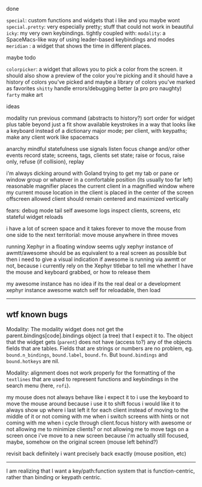 
done

`special`: custom functions and widgets that i like and you maybe wont
`special.pretty`: very especially pretty; stuff that could not work in beautiful
`icky`: my very own keybindings. tightly coupled with:
`modality`: a SpaceMacs-like way of using leader-based keybindings and modes
`meridian` : a widget that shows the time in different places.

maybe todo

`colorpicker`: a widget that allows you to pick a color from the screen.
it should also show a preview of the color you're picking
and it should have a history of colors you've picked
and maybe a library of colors you've marked as favorites
`shitty` handle errors/debugging better (a pro pro naughty)
`farty` make art

ideas

modality
run previous command (abstracts to history?)
sort order for widget plus table beyond just a fit
show available keystrokes in a way that looks like a keyboard instead of a dictionary
major mode; per client, with keypaths; make any client work like spacemacs


anarchy
mindful statefulness
use signals
listen focus change and/or other events
record state; screens, tags, clients
set state; raise or focus, raise only, refuse (if collision), replay


i'm always dicking around with Goland trying to get my tab or pane or window group or whatever in a comfortable position (its usually too far left)
reasonable magnifier
places the current client in a magnified window
where my current mouse location in the client
is placed in the center of the screen
offscreen allowed
client should remain centered and maximized vertically


fears: debug mode
tail self awesome logs
inspect clients, screens, etc
stateful widget reloads


i have a lot of screen space and it takes forever to move the mouse from one side to the next
territorial: move mouse anywhere in three moves


running Xephyr in a floating window seems ugly
xephyr instance of awmtt/awesome should be as equivalent to a real screen as possible
but then i need to give a visual indication if awesome is running via awmtt or not,
because i currently rely on the Xephyr titlebar to tell me whether I have the mouse and keyboard grabbed, or how to release them


my awesome instance has no idea if its the real deal or a development xephyr instance
awesome watch self for reloadable, then load

---

## wtf known bugs

Modality:
The modality widget does not get the parent.bindings[code].bindings object (a tree) that I expect it to.
The object that the widget gets (`parent`) does not have (access to?) any of the objects fields that are tables.
Fields that are strings or numbers are no problem, eg. `bound.n_bindings`, `bound.label`, `bound.fn`.
But `bound.bindings` and `bound.hotkeys` are nil.

Modality:
alignment does not work properly for the formatting of the `textlines` that are used to represent functions and keybindings
in the search menu (here, `rofi`).


my mouse does not always behave like i expect it to
i use the keyboard to move the mouse around because i use it to shift focus
i would like it to always show up where i last left it for each client
instead of moving to the middle of it
or not coming with me when i switch screens with hints
or not coming with me when i cycle through client.focus history with awesome
or not allowing me to minimize clients?
or not allowing me to move tags on a screen once i've move to a new screen
 because i'm actually still focused, maybe, somehow on the original screen (mouse left behind?)


revisit
back
definitely i want precisely back exactly (mouse position, etc)

---


I am realizing that I want a key/path:function system that is function-centric, rather than binding or keypath centric.
